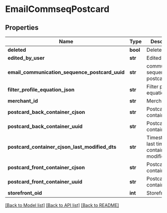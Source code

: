 # EmailCommseqPostcard

## Properties
Name | Type | Description | Notes
------------ | ------------- | ------------- | -------------
**deleted** | **bool** | Deleted | [optional] 
**edited_by_user** | **str** | Edited by user | [optional] 
**email_communication_sequence_postcard_uuid** | **str** | communication sequence postcard uuid | [optional] 
**filter_profile_equation_json** | **str** | Filter profile equation json | [optional] 
**merchant_id** | **str** | Merchant ID | [optional] 
**postcard_back_container_cjson** | **str** | Postcard back container cjson | [optional] 
**postcard_back_container_uuid** | **str** | Postcard back container uuid | [optional] 
**postcard_container_cjson_last_modified_dts** | **str** | Timestamp the last time the container was modified. | [optional] 
**postcard_front_container_cjson** | **str** | Postcard front container cjson | [optional] 
**postcard_front_container_uuid** | **str** | Postcard front container uuid | [optional] 
**storefront_oid** | **int** | Storefront oid | [optional] 

[[Back to Model list]](../README.md#documentation-for-models) [[Back to API list]](../README.md#documentation-for-api-endpoints) [[Back to README]](../README.md)


